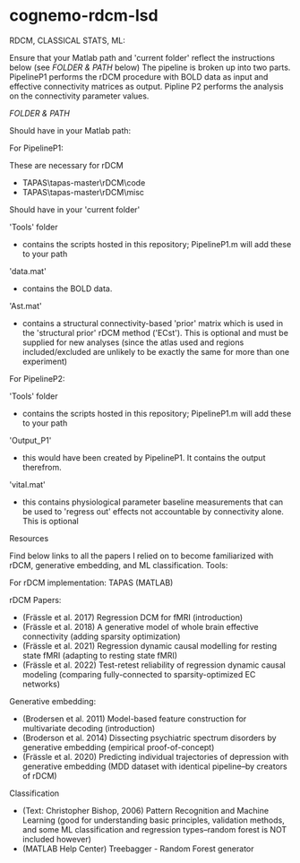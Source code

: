 # cognemo-rdcm-lsd

RDCM, CLASSICAL STATS, ML:

Ensure that your Matlab path and 'current folder' reflect the instructions below (see *FOLDER & PATH* below)
The pipeline is broken up into two parts. PipelineP1 performs the rDCM procedure with BOLD data as input and effective connectivity matrices as output. Pipline P2 performs the analysis on the connectivity parameter values.

*FOLDER & PATH*

Should have in your Matlab path:

For PipelineP1:

These are necessary for rDCM
- TAPAS\tapas-master\rDCM\code
- TAPAS\tapas-master\rDCM\misc

Should have in your 'current folder'

'Tools' folder
- contains the scripts hosted in this repository; PipelineP1.m will add these to your path

'data.mat'
- contains the BOLD data.

'Ast.mat'
- contains a structural connectivity-based 'prior' matrix which is used in the 'structural prior' rDCM method ('ECst'). This is optional and must be supplied for new analyses (since the atlas used and regions included/excluded are unlikely to be exactly the same for more than one experiment)

For PipelineP2:

'Tools' folder
- contains the scripts hosted in this repository; PipelineP1.m will add these to your path

'Output_P1'
- this would have been created by PipelineP1. It contains the output therefrom.

'vital.mat'
- this contains physiological parameter baseline measurements that can be used to 'regress out' effects not accountable by connectivity alone. This is optional


Resources

Find below links to all the papers I relied on to become familiarized with rDCM, generative embedding, and ML classification.
Tools:

For rDCM implementation: TAPAS (MATLAB)

rDCM Papers:
- (Frässle et al. 2017) Regression DCM for fMRI (introduction)
- (Frässle et al. 2018) A generative model of whole brain effective connectivity (adding sparsity optimization)
- (Frässle et al. 2021) Regression dynamic causal modelling for resting state fMRI (adapting to resting state fMRI)
- (Frässle et al. 2022) Test-retest reliability of regression dynamic causal modeling (comparing fully-connected to sparsity-optimized EC networks)

Generative embedding:
- (Brodersen et al. 2011) Model-based feature construction for multivariate decoding (introduction)
- (Broderson et al. 2014) Dissecting psychiatric spectrum disorders by generative embedding (empirical proof-of-concept)
- (Frässle et al. 2020) Predicting individual trajectories of depression with generative embedding (MDD dataset with identical pipeline–by creators of rDCM)

Classification
- (Text: Christopher Bishop, 2006) Pattern Recognition and Machine Learning (good for understanding basic principles, validation methods, and some ML classification and regression types–random forest is NOT included however)
- (MATLAB Help Center) Treebagger - Random Forest generator 
